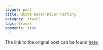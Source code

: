 ```yaml
---
layout: post
title: White Water River Rafting
category: travel 
tags: travel 
comments: true
---
```


The link to the orignal post can be found [here](https://90percenthumour.wordpress.com/2015/06/22/voyage-to-the-great-indian-desert/)

